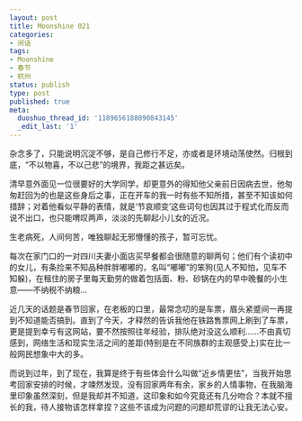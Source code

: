 ```yaml
---
layout: post
title: Moonshine 021
categories:
- 闲话
tags:
- Moonshine
- 春节
- 杭州
status: publish
type: post
published: true
meta:
  duoshuo_thread_id: '1189656188090843145'
  _edit_last: '1'
---
```

杂念多了，只能说明沉淀不够，是自己修行不足，亦或者是环境动荡使然。归根到底，“不以物喜，不以己悲”的境界，我距之甚远矣。

清早意外面见一位很要好的大学同学，却更意外的得知他父亲前日因病去世，他匆匆赶回为的也是这些身后之事，正在开车的我一时有些不知所措，甚至不知该如何措辞；对着他看似平静的表情，就是‘节哀顺变’这些词句也因其过于程式化而反而说不出口，也只能喟叹两声，淡淡的先聊起小儿女的近况。

生老病死，人间何苦，唯独聊起无邪懵懂的孩子，暂可忘忧。

每次在家门口的一对四川夫妻小面店买早餐都会很随意的聊两句；他们有个读初中的女儿，有条捡来不知品种胖胖嘟嘟的，名叫“嘟嘟”的笨狗(见人不知怕，见车不知躲)，在租住的房子里每天勤劳的做着包括面、粉、砂锅在内的早中晚餐的小生意——不纳税不纳粮…

近几天的话题是春节回家，在老板的口里，最常念叨的是车票，眉头紧蹙间一再提到不知道能否搞到。直到了今天，才释然的告诉我他在铁路售票网上刷到了车票，更是提到幸亏有这网站，要不然按照往年经验，排队绝对没这么顺利……不由真切感到，网络生活和现实生活之间的差距(特别是在不同族群的主观感受上)实在比一般网民想象中大的多。

而说到过年，到了现在，我算是终于有些体会什么叫做“近乡情更怯”，当我开始思考回家安排的时候，才竦然发现，没有回家两年有余，家乡的人情事物，在我脑海里印象虽然深刻，但是我却并不知道，这印象和如今究竟还有几分吻合？本就不擅长的我，待人接物该怎样拿捏？这些不该成为问题的问题却荒谬的让我无法心安。
